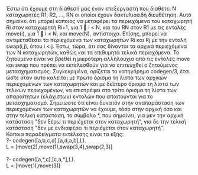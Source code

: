 Έστω ότι έχουμε στη διάθεσή μας
έναν επεξεργαστή που διαθέτει N καταχωρητές R1, R2, ..., RN οι οποίοι έχουν δακτυλιοειδή διευθέτηση. Αυτό σημαίνει ότι μπορεί κάποιος να μεταφέρει τα περιεχόμενα του καταχωρητή Ri στον καταχωρητή Ri+1, για 1  i < N, και του RN στον R1 με τις εντολές move(i), για 1  i < N, και move(N), αντίστοιχα. Επίσης, μπορεί να αντιμεταθέσει τα περιεχόμενα των καταχωρητών Ri και Rj με την εντολή swap(i,j), όπου i < j. Έστω, τώρα, ότι σας δίνονται τα αρχικά περιεχόμενα των N καταχωρητών, καθώς και τα επιθυμητά τελικά περιεχόμενα. Το ζητούμενο είναι να βρεθεί η μικρότερη αλληλουχία από τις εντολές move και swap που πρέπει να εκτελεσθούν για να επιτευχθεί ο ζητούμενος μετασχηματισμός. Συγκεκριμένα, ορίζεται το κατηγόρημα codegen/3, έτσι ώστε όταν αυτό καλείται με πρώτο όρισμα τη λίστα των αρχικών περιεχομένων των καταχωρητών και με δεύτερο όρισμα τη λίστα των τελικών περιεχομένων, να επιστρέφει στο τρίτο όρισμα τη λίστα των απαραίτητων (ελάχιστων) εντολών που απαιτούνται για το μετασχηματισμό. Σημειώστε ότι είναι δυνατόν στην αναπαράσταση των περιεχομένων των καταχωρητών να έχουμε, τόσο στην αρχική όσο και στην τελική κατάσταση, το σύμβολο \*, που σημαίνει, για μεν την αρχική κατάσταση "δεν ξέρω τι περιέχεται στον καταχωρητή", για δε την τελική κατάσταση "δεν με ενδιαφέρει τι περιέχεται στον καταχωρητή".<br>
Κάποια παραδείγματα εκτέλεσης είναι τα εξής:<br>
?- codegen([a,b,c,d],[a,d,a,b],L).<br>
L = [move(2),move(1),swap(3,4),swap(2,3)]<br><br>
?- codegen([a,\*,c],[c,a,\*],L).<br>
L = [move(1),move(3)]<br>